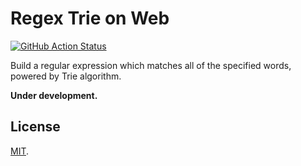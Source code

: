 # Regex Trie on Web

[![GitHub Action Status](https://github.com/danpintara/regex-trie-web/workflows/build/badge.svg)](https://github.com/danpintara/regex-trie-web/actions?query=workflow%3Abuild)

Build a regular expression which matches all of the specified words, powered by Trie algorithm.

**Under development.**

## License

[MIT](LICENSE).
